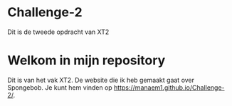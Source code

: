 # Challenge-2
 Dit is de tweede opdracht van XT2


# Welkom in mijn repository
Dit is van het vak XT2.
De website die ik heb gemaakt gaat over Spongebob.
Je kunt hem vinden op  https://manaem1.github.io/Challenge-2/.